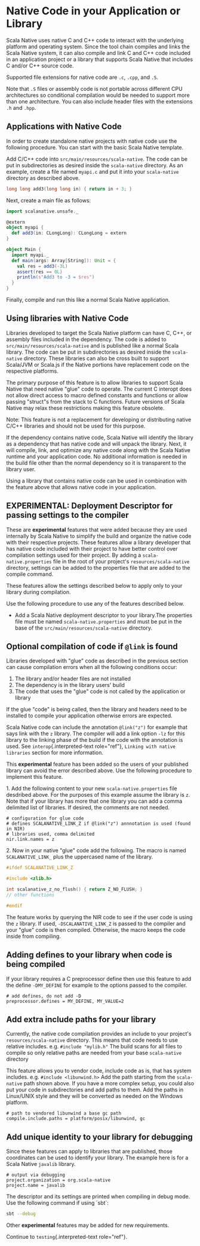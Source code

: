 # Native Code in your Application or Library

Scala Native uses native C and C++ code to interact with the underlying
platform and operating system. Since the tool chain compiles and links
the Scala Native system, it can also compile and link C and C++ code
included in an application project or a library that supports Scala
Native that includes C and/or C++ source code.

Supported file extensions for native code are `.c`,
`.cpp`, and `.S`.

Note that `.S` files or assembly code is not portable across
different CPU architectures so conditional compilation would be needed
to support more than one architecture. You can also include header files
with the extensions `.h` and `.hpp`.

## Applications with Native Code

In order to create standalone native projects with native code use the
following procedure. You can start with the basic Scala Native template.

Add C/C++ code into `src/main/resources/scala-native`. The
code can be put in subdirectories as desired inside the
`scala-native` directory. As an example, create a file named
`myapi.c` and put it into your `scala-native`
directory as described above.

``` c
long long add3(long long in) { return in + 3; }
```

Next, create a main file as follows:

``` scala
import scalanative.unsafe._

@extern
object myapi {
  def add3(in: CLongLong): CLongLong = extern
}

object Main {
  import myapi._
  def main(args: Array[String]): Unit = {
    val res = add3(-3L)
    assert(res == 0L)
    println(s"Add3 to -3 = $res")
  }
}
```

Finally, compile and run this like a normal Scala Native application.

## Using libraries with Native Code

Libraries developed to target the Scala Native platform can have C, C++,
or assembly files included in the dependency. The code is added to
`src/main/resources/scala-native` and is published like a
normal Scala library. The code can be put in subdirectories as desired
inside the `scala-native` directory. These libraries can
also be cross built to support Scala/JVM or Scala.js if the Native
portions have replacement code on the respective platforms.

The primary purpose of this feature is to allow libraries to support
Scala Native that need native \"glue\" code to operate. The current C
interopt does not allow direct access to macro defined constants and
functions or allow passing \"struct\"s from the stack to C functions.
Future versions of Scala Native may relax these restrictions making this
feature obsolete.

Note: This feature is not a replacement for developing or distributing
native C/C++ libraries and should not be used for this purpose.

If the dependency contains native code, Scala Native will identify the
library as a dependency that has native code and will unpack the
library. Next, it will compile, link, and optimize any native code along
with the Scala Native runtime and your application code. No additional
information is needed in the build file other than the normal dependency
so it is transparent to the library user.

Using a library that contains native code can be used in combination
with the feature above that allows native code in your application.

## EXPERIMENTAL: Deployment Descriptor for passing settings to the compiler

These are **experimental** features that were added because they are
used internally by Scala Native to simplify the build and organize the
native code with their respective projects. These features allow a
library developer that has native code included with their project to
have better control over compilation settings used for their project. By
adding a `scala-native.properties` file in the root of your project\'s
`resources/scala-native` directory, settings can be added to the
properties file that are added to the compile command.

These features allow the settings described below to apply only to your
library during compilation.

Use the following procedure to use any of the features described below.

-   Add a Scala Native deployment descriptor to your library.The
    properties file must be named `scala-native.properties` and must be
    put in the base of the `src/main/resources/scala-native` directory.

## Optional compilation of code if `@link` is found

Libraries developed with \"glue\" code as described in the previous
section can cause compilation errors when all the following conditions
occur:

1.  The library and/or header files are not installed
2.  The dependency is in the library users\' build
3.  The code that uses the \"glue\" code is not called by the
    application or library

If the glue \"code\" is being called, then the library and headers need
to be installed to compile your application otherwise errors are
expected.

Scala Native code can include the annotation `@link("z")` for example
that says link with the `z` library. The compiler will add a link option
`-lz` for this library to the linking phase of the build if the code
with the annotation is used. See `interop`{.interpreted-text
role="ref"}, `Linking with native libraries` section for
more information.

This **experimental** feature has been added so the users of your
published library can avoid the error described above. Use the following
procedure to implement this feature.

1\. Add the following content to your new `scala-native.properties` file
desdribed above. For the purposes of this example assume the library is
`z`. Note that if your library has more that one library you can add a
comma delimited list of libraries. If desired, the comments are not
needed.

``` properties
# configuration for glue code
# defines SCALANATIVE_LINK_Z if @link("z") annnotation is used (found in NIR)
# libraries used, comma delimited
nir.link.names = z
```

2\. Now in your native \"glue\" code add the following. The macro is
named `SCALANATIVE_LINK_` plus the uppercased name of the library.

``` c
#ifdef SCALANATIVE_LINK_Z

#include <zlib.h>

int scalanative_z_no_flush() { return Z_NO_FLUSH; }
// other functions

#endif
```

The feature works by querying the NIR code to see if the user code is
using the `z` library. If used, `-DSCALANATIVE_LINK_Z` is passed to the
compiler and your \"glue\" code is then compiled. Otherwise, the macro
keeps the code inside from compiling.

## Adding defines to your library when code is being compiled

If your library requires a C preprocessor define then use this feature
to add the define `-DMY_DEFINE` for example to the options passed to the
compiler.

``` properties
# add defines, do not add -D
preprocessor.defines = MY_DEFINE, MY_VALUE=2
```

## Add extra include paths for your library

Currently, the native code compilation provides an include to your
project\'s `resources/scala-native` directory. This means that code
needs to use relative includes. e.g. `#include "mylib.h"` The build
scans for all files to compile so only relative paths are needed from
your base `scala-native` directory

This feature allows you to vendor code, include code as is, that has
system includes. e.g. `#include <libunwind.h>` Add the path starting
from the `scala-native` path shown above. If you have a more complex
setup, you could also put your code in subdirectories and add paths to
them. Add the paths in Linux/UNIX style and they will be converted as
needed on the Windows platform.

``` properties
# path to vendored libunwind a base gc path
compile.include.paths = platform/posix/libunwind, gc
```

## Add unique identity to your library for debugging

Since these features can apply to libraries that are published, those
coordinates can be used to identify your library. The example here is
for a Scala Native `javalib` library.

``` properties
# output via debugging
project.organization = org.scala-native
project.name = javalib
```

The descriptor and its settings are printed when compiling in debug
mode. Use the following command if using \`sbt\`:

``` sh
sbt --debug
```

Other **experimental** features may be added for new requirements.

Continue to `testing`{.interpreted-text role="ref"}.
